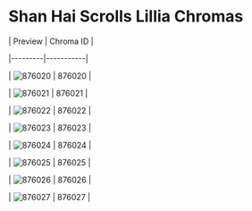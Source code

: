 # Shan Hai Scrolls Lillia Chromas


| Preview | Chroma ID |

|---------|-----------|

| ![876020](https://raw.communitydragon.org/latest/plugins/rcp-be-lol-game-data/global/default/v1/champion-chroma-images/876/876020.png) | 876020 |

| ![876021](https://raw.communitydragon.org/latest/plugins/rcp-be-lol-game-data/global/default/v1/champion-chroma-images/876/876021.png) | 876021 |

| ![876022](https://raw.communitydragon.org/latest/plugins/rcp-be-lol-game-data/global/default/v1/champion-chroma-images/876/876022.png) | 876022 |

| ![876023](https://raw.communitydragon.org/latest/plugins/rcp-be-lol-game-data/global/default/v1/champion-chroma-images/876/876023.png) | 876023 |

| ![876024](https://raw.communitydragon.org/latest/plugins/rcp-be-lol-game-data/global/default/v1/champion-chroma-images/876/876024.png) | 876024 |

| ![876025](https://raw.communitydragon.org/latest/plugins/rcp-be-lol-game-data/global/default/v1/champion-chroma-images/876/876025.png) | 876025 |

| ![876026](https://raw.communitydragon.org/latest/plugins/rcp-be-lol-game-data/global/default/v1/champion-chroma-images/876/876026.png) | 876026 |

| ![876027](https://raw.communitydragon.org/latest/plugins/rcp-be-lol-game-data/global/default/v1/champion-chroma-images/876/876027.png) | 876027 |